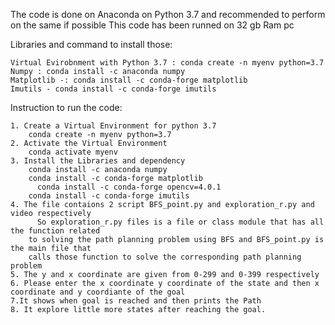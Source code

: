 The code is done on Anaconda  on Python 3.7 and recommended to perform on the same if possible
This code has been runned on 32 gb Ram pc


Libraries and command to install those:

    Virtual Evirobnment with Python 3.7 : conda create -n myenv python=3.7 
    Numpy : conda install -c anaconda numpy
    Matplotlib -: conda install -c conda-forge matplotlib 
    Imutils - conda install -c conda-forge imutils

Instruction to run the code:

    1. Create a Virtual Environment for python 3.7
        conda create -n myenv python=3.7
    2. Activate the Virtual Environment
        conda activate myenv 
    3. Install the Libraries and dependency
        conda install -c anaconda numpy
        conda install -c conda-forge matplotlib 
	      conda install -c conda-forge opencv=4.0.1
        conda install -c conda-forge imutils
    4. The file contaions 2 script BFS_point.py and exploration_r.py and video respectively
	      So exploration_r.py files is a file or class module that has all the function related
        to solving the path planning problem using BFS and BFS_point.py is the main file that 
        calls those function to solve the corresponding path planning problem
    5. The y and x coordinate are given from 0-299 and 0-399 respectively 
    6. Please enter the x coordinate y coordinate of the state and then x coordinate and y coordiante of the goal
    7.It shows when goal is reached and then prints the Path
    8. It explore little more states after reaching the goal. 


